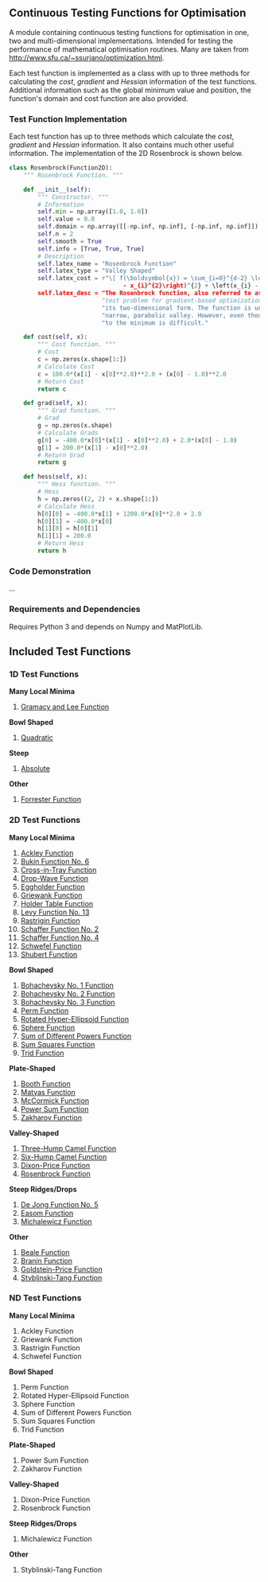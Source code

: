 ## Continuous Testing Functions for Optimisation

A module containing continuous testing functions for optimisation in one, two and multi-dimensional implementations. Intended for testing the performance of mathematical optimisation routines. Many are taken from http://www.sfu.ca/~ssurjano/optimization.html.

Each test function is implemented as a class with up to three methods for calculating the *cost*, *gradient* and *Hessian* information of the test functions. Additional information such as the global minimum value and position, the function's domain and cost function are also provided.


### Test Function Implementation

Each test function has up to three methods which calculate the *cost*, *gradient* and *Hessian* information. It also contains much other useful information. The implementation of the 2D Rosenbrock is shown below.

```python
class Rosenbrock(Function2D):
    """ Rosenbrock Function. """

    def __init__(self):
        """ Constructor. """
        # Information
        self.min = np.array([1.0, 1.0])
        self.value = 0.0
        self.domain = np.array([[-np.inf, np.inf], [-np.inf, np.inf]])
        self.n = 2
        self.smooth = True
        self.info = [True, True, True]
        # Description
        self.latex_name = "Rosenbrock Function"
        self.latex_type = "Valley Shaped"
        self.latex_cost = r"\[ f(\boldsymbol{x}) = \sum_{i=0}^{d-2} \left[ 100 \left(x_{i+1} 
                                - x_{i}^{2}\right)^{2} + \left(x_{i} - 1\right)^{2}\right] \]"
        self.latex_desc = "The Rosenbrock function, also referred to as the Valley or Banana function, is a popular " \
                          "test problem for gradient-based optimization algorithms. It is shown in the plot above in " \
                          "its two-dimensional form. The function is unimodal, and the global minimum lies in a " \
                          "narrow, parabolic valley. However, even though this valley is easy to find, convergence " \
                          "to the minimum is difficult."

    def cost(self, x):
        """ Cost function. """
        # Cost
        c = np.zeros(x.shape[1:])
        # Calculate Cost
        c = 100.0*(x[1] - x[0]**2.0)**2.0 + (x[0] - 1.0)**2.0
        # Return Cost
        return c

    def grad(self, x):
        """ Grad function. """
        # Grad
        g = np.zeros(x.shape)
        # Calculate Grads
        g[0] = -400.0*x[0]*(x[1] - x[0]**2.0) + 2.0*(x[0] - 1.0)
        g[1] = 200.0*(x[1] - x[0]**2.0)
        # Return Grad
        return g

    def hess(self, x):
        """ Hess function. """
        # Hess
        h = np.zeros((2, 2) + x.shape[1:])
        # Calculate Hess
        h[0][0] = -400.0*x[1] + 1200.0*x[0]**2.0 + 2.0
        h[0][1] = -400.0*x[0]
        h[1][0] = h[0][1]
        h[1][1] = 200.0
        # Return Hess
        return h
```


### Code Demonstration

...


### Requirements and Dependencies

Requires Python 3 and depends on Numpy and MatPlotLib.


## Included Test Functions

### 1D Test Functions

**Many Local Minima**

  1. [Gramacy and Lee Function](/examples/functions2d/images/gramacy_lee.png)


**Bowl Shaped**

  1. [Quadratic](/examples/functions2d/images/quadratic.png)


**Steep**

  1. [Absolute](/examples/functions2d/images/absolute.png)


**Other**

  1. [Forrester Function](/examples/functions2d/images/forrester.png)


### 2D Test Functions

**Many Local Minima**

  1. [Ackley Function](/examples/functions2d/images/ackley.png)
  1. [Bukin Function No. 6](/examples/functions2d/images/bukin_6.png)
  1. [Cross-in-Tray Function](/examples/functions2d/images/cross_in_tray.png)
  1. [Drop-Wave Function](/examples/functions2d/images/drop_wave.png)
  1. [Eggholder Function](/examples/functions2d/images/eggholder.png)
  1. [Griewank Function](/examples/functions2d/images/griewank.png)
  1. [Holder Table Function](/examples/functions2d/images/holder_table.png)
  1. [Levy Function No. 13](/examples/functions2d/images/levy_13.png)
  1. [Rastrigin Function](/examples/functions2d/images/rastrigin.png)
  1. [Schaffer Function No. 2](/examples/functions2d/images/schaffer_2.png)
  1. [Schaffer Function No. 4](/examples/functions2d/images/schaffer_4.png)
  1. [Schwefel Function](/examples/functions2d/images/schwefel.png)
  1. [Shubert Function](/examples/functions2d/images/shubert.png)


**Bowl Shaped**

  1. [Bohachevsky No. 1 Function](/examples/functions2d/images/bohachevsky_1.png)
  1. [Bohachevsky No. 2 Function](/examples/functions2d/images/bohachevsky_2.png)
  1. [Bohachevsky No. 3 Function](/examples/functions2d/images/bohachevsky_3.png)
  1. [Perm Function](/examples/functions2d/images/perm.png)
  1. [Rotated Hyper-Ellipsoid Function](/examples/functions2d/images/rotated_hyper_ellipsoid.png)
  1. [Sphere Function](/examples/functions2d/images/sphere.png)
  1. [Sum of Different Powers Function](/examples/functions2d/images/sum_of_different_powers.png)
  1. [Sum Squares Function](/examples/functions2d/images/sum_squares.png)
  1. [Trid Function](/examples/functions2d/images/trid.png)


**Plate-Shaped**

  1. [Booth Function](/examples/functions2d/images/booth.png)
  1. [Matyas Function](/examples/functions2d/images/matyas.png)
  1. [McCormick Function](/examples/functions2d/images/mccormick.png)
  1. [Power Sum Function](/examples/functions2d/images/power_sum.png)
  1. [Zakharov Function](/examples/functions2d/images/zakharov.png)


**Valley-Shaped**

  1. [Three-Hump Camel Function](/examples/functions2d/images/three_hump_camel.png)
  1. [Six-Hump Camel Function](/examples/functions2d/images/six_hump_camel.png)
  1. [Dixon-Price Function](/examples/functions2d/images/dixon_price.png)
  1. [Rosenbrock Function](/examples/functions2d/images/rosenbrock.png)


**Steep Ridges/Drops**

  1. [De Jong Function No. 5](/examples/functions2d/images/de_jong_5.png)
  1. [Easom Function](/examples/functions2d/images/easom.png)
  1. [Michalewicz Function](/examples/functions2d/images/michalewicz.png)


**Other**

  1. [Beale Function](/examples/functions2d/images/beale.png)
  1. [Branin Function](/examples/functions2d/images/branin.png)
  1. [Goldstein-Price Function](/examples/functions2d/images/goldstein_price.png)
  1. [Styblinski-Tang Function](/examples/functions2d/images/styblinski_tang.png)


### ND Test Functions

**Many Local Minima**

  1. Ackley Function
  1. Griewank Function
  1. Rastrigin Function
  1. Schwefel Function


**Bowl Shaped**

  1. Perm Function
  1. Rotated Hyper-Ellipsoid Function
  1. Sphere Function
  1. Sum of Different Powers Function
  1. Sum Squares Function
  1. Trid Function


**Plate-Shaped**

  1. Power Sum Function
  1. Zakharov Function


**Valley-Shaped**

  1. Dixon-Price Function
  1. Rosenbrock Function


**Steep Ridges/Drops**

  1. Michalewicz Function


**Other**

  1. Styblinski-Tang Function



